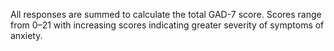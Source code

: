 All responses are summed to calculate the total GAD-7 score. Scores range from 0–21 with increasing scores indicating greater severity of symptoms of anxiety.
